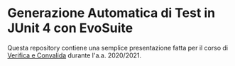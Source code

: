# Generazione Automatica di Test in JUnit 4 con EvoSuite
Questa repository contiene una semplice presentazione fatta per il corso di [Verifica e Convalida](https://homes.di.unimi.it/bellettini/sito/vc.html) durante l'a.a. 2020/2021.

